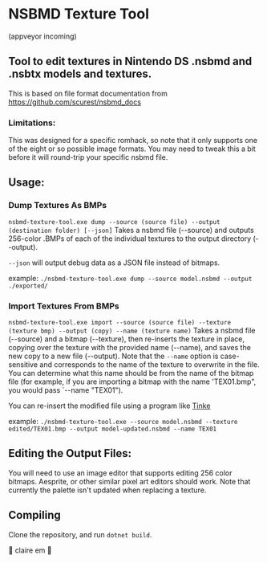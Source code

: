 # NSBMD Texture Tool

(appveyor incoming)

## Tool to edit textures in Nintendo DS .nsbmd and .nsbtx models and textures.
This is based on file format documentation from https://github.com/scurest/nsbmd_docs

### Limitations:
This was designed for a specific romhack, so note that it only supports one of the eight or so possible image formats. You may need to tweak this a bit before it will round-trip your specific nsbmd file. 

## Usage:

### Dump Textures As BMPs
`nsbmd-texture-tool.exe dump --source (source file) --output (destination folder) [--json]`
Takes a nsbmd file (--source) and outputs 256-color .BMPs of each of the individual textures to the output directory (--output).

`--json` will output debug data as a JSON file instead of bitmaps. 

example: `./nsbmd-texture-tool.exe dump --source model.nsbmd --output ./exported/`

### Import Textures From BMPs
`nsbmd-texture-tool.exe import --source (source file) --texture (texture bmp) --output (copy) --name (texture name)`
Takes a nsbmd file (--source) and a bitmap (--texture), then re-inserts the texture in place, copying over the texture with the provided name (--name), and saves the new copy to a new file (--output).
Note that the `--name` option is case-sensitive and corresponds to the name of the texture to overwrite in the file. You can determine what this name should be from the name of the bitmap file (for example, if you are importing a bitmap with the name 'TEX01.bmp", you would pass `--name "TEX01").

You can re-insert the modified file using a program like [Tinke](https://github.com/pleonex/tinke)

example: `./nsbmd-texture-tool.exe --source model.nsbmd --texture edited/TEX01.bmp --output model-updated.nsbmd --name TEX01`

## Editing the Output Files:
You will need to use an image editor that supports editing 256 color bitmaps.
Aesprite, or other similar pixel art editors should work.
Note that currently the palette isn't updated when replacing a texture.

## Compiling
Clone the repository, and run `dotnet build`.

💖 claire em 💖